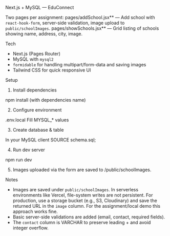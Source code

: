 
Next.js + MySQL — EduConnect

Two pages per assignment:
pages/addSchool.jsx** — Add school with `react-hook-form`, server-side validation, image upload to `public/schoolImages`.
pages/showSchools.jsx** — Grid listing of schools showing name, address, city, image.

Tech
- Next.js (Pages Router)
- MySQL with `mysql2`
- `formidable` for handling multipart/form-data and saving images
- Tailwind CSS for quick responsive UI

Setup

1) Install dependencies

npm install (with dependencies name)

2) Configure environment

.env.local
Fill MYSQL_* values

3) Create database & table

In your MySQL client
SOURCE schema.sql;

4) Run dev server

npm run dev

5) Images uploaded via the form are saved to /public/schoolImages.

Notes
- Images are saved under `public/schoolImages`. In serverless environments like Vercel, file-system writes are not persistent. For production, use a storage bucket (e.g., S3, Cloudinary) and save the returned URL in the `image` column. For the assignment/local demo this approach works fine.
- Basic server-side validations are added (email, contact, required fields).
- The `contact` column is VARCHAR to preserve leading + and avoid integer overflow.
